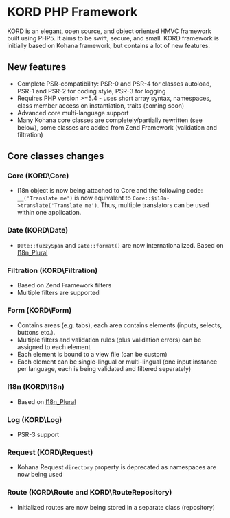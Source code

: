 # KORD PHP Framework

KORD is an elegant, open source, and object oriented HMVC framework built using PHP5. It aims to be swift, secure, and small. KORD framework is initially based on Kohana framework, but contains a lot of new features.

## New features
* Complete PSR-compatibility: PSR-0 and PSR-4 for classes autoload, PSR-1 and PSR-2 for coding style, PSR-3 for logging
* Requires PHP version >=5.4 - uses short array syntax, namespaces, class member access on instantiation, traits (coming soon)
* Advanced core multi-language support
* Many Kohana core classes are completely/partially rewritten (see below), some classes are added from Zend Framework (validation and filtration)

## Core classes changes

### Core (KORD\Core)
* I18n object is now being attached to Core and the following code:
`__('Translate me')`
is now equivalent to
`Core::$i18n->translate('Translate me')`.
Thus, multiple translators can be used within one application.

### Date (KORD\Date)
* `Date::fuzzySpan` and `Date::format()` are now internationalized. Based on [I18n_Plural](https://github.com/czukowski/I18n_Plural)

### Filtration (KORD\Filtration)
* Based on Zend Framework filters
* Multiple filters are supported

### Form (KORD\Form)
* Contains areas (e.g. tabs), each area contains elements (inputs, selects, buttons etc.). 
* Multiple filters and validation rules (plus validation errors) can be assigned to each element
* Each element is bound to a view file (can be custom)
* Each element can be single-lingual or multi-lingual (one input instance per language, each is being validated and filtered separately)

### I18n (KORD\I18n)
* Based on [I18n_Plural](https://github.com/czukowski/I18n_Plural)

### Log (KORD\Log)
* PSR-3 support

### Request (KORD\Request)
* Kohana Request `directory` property is deprecated as namespaces are now being used

### Route (KORD\Route and KORD\RouteRepository)
* Initialized routes are now being stored in a separate class (repository)
